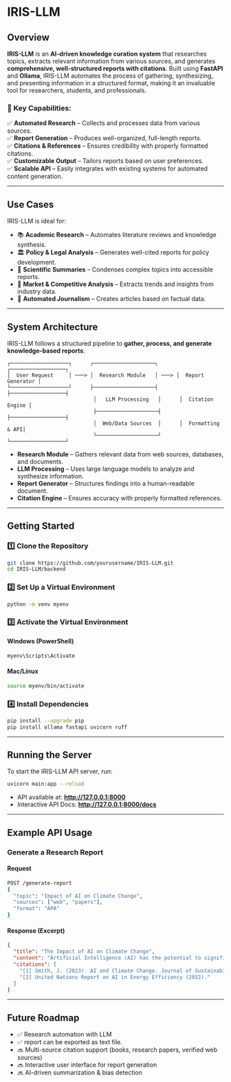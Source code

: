 # IRIS-LLM

## Overview

**IRIS-LLM** is an **AI-driven knowledge curation system** that researches topics, extracts relevant information from various sources, and generates **comprehensive, well-structured reports with citations**. Built using **FastAPI** and **Ollama**, IRIS-LLM automates the process of gathering, synthesizing, and presenting information in a structured format, making it an invaluable tool for researchers, students, and professionals.

### 🔹 Key Capabilities:
✅ **Automated Research** – Collects and processes data from various sources.  
✅ **Report Generation** – Produces well-organized, full-length reports.  
✅ **Citations & References** – Ensures credibility with properly formatted citations.  
✅ **Customizable Output** – Tailors reports based on user preferences.  
✅ **Scalable API** – Easily integrates with existing systems for automated content generation.  

---

## Use Cases

IRIS-LLM is ideal for:

- 📚 **Academic Research** – Automates literature reviews and knowledge synthesis.
- 🏛 **Policy & Legal Analysis** – Generates well-cited reports for policy development.
- 🔬 **Scientific Summaries** – Condenses complex topics into accessible reports.
- 💼 **Market & Competitive Analysis** – Extracts trends and insights from industry data.
- 📰 **Automated Journalism** – Creates articles based on factual data.

---

## System Architecture

IRIS-LLM follows a structured pipeline to **gather, process, and generate knowledge-based reports**.

```
┌───────────────────┐      ┌────────────────────┐      ┌──────────────────┐
│  User Request     │ ───> │  Research Module   │ ───> │  Report Generator │
└───────────────────┘      ├────────────────────┤      ├──────────────────┤
                            │   LLM Processing   │      │  Citation Engine │
                            ├────────────────────┤      ├──────────────────┤
                            │  Web/Data Sources  │      │  Formatting & API│
                            └────────────────────┘      └──────────────────┘
```

- **Research Module** – Gathers relevant data from web sources, databases, and documents.
- **LLM Processing** – Uses large language models to analyze and synthesize information.
- **Report Generator** – Structures findings into a human-readable document.
- **Citation Engine** – Ensures accuracy with properly formatted references.

---

## Getting Started

### 1️⃣ Clone the Repository
```sh
git clone https://github.com/yourusername/IRIS-LLM.git
cd IRIS-LLM/backend
```

### 2️⃣ Set Up a Virtual Environment
```sh
python -m venv myenv
```

### 3️⃣ Activate the Virtual Environment
#### Windows (PowerShell)
```sh
myenv\Scripts\Activate
```
#### Mac/Linux
```sh
source myenv/bin/activate
```

### 4️⃣ Install Dependencies
```sh
pip install --upgrade pip
pip install ollama fastapi uvicorn ruff
```

---

## Running the Server

To start the IRIS-LLM API server, run:
```sh
uvicorn main:app --reload
```
- API available at: **http://127.0.0.1:8000**
- Interactive API Docs: **http://127.0.0.1:8000/docs**

---

## Example API Usage

### Generate a Research Report

#### **Request**
```sh
POST /generate-report
{
  "topic": "Impact of AI on Climate Change",
  "sources": ["web", "papers"],
  "format": "APA"
}
```

#### **Response (Excerpt)**
```json
{
  "title": "The Impact of AI on Climate Change",
  "content": "Artificial Intelligence (AI) has the potential to significantly contribute to climate change mitigation through predictive analytics and optimization...",
  "citations": [
    "[1] Smith, J. (2023). AI and Climate Change. Journal of Sustainability.",
    "[2] United Nations Report on AI in Energy Efficiency (2022)."
  ]
}
```

---

## Future Roadmap

- ✅ Research automation with LLM  
- ✅ report can be exported as text file.
- 🔜 Multi-source citation support (books, research papers, verified web sources)  
- 🔜 Interactive user interface for report generation  
- 🔜 AI-driven summarization & bias detection  


